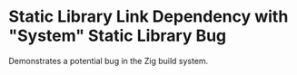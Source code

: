 # Static Library Link Dependency with "System" Static Library Bug

Demonstrates a potential bug in the Zig build system.